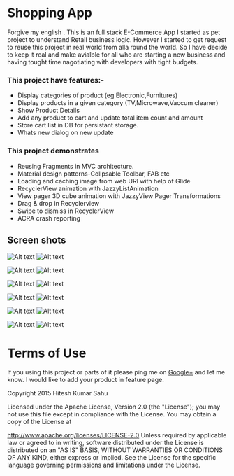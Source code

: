 # Shopping App 
Forgive my english . This is an full stack E-Commerce App I started as pet project to understand Retail business logic. However I started to get request to  reuse this project in real world from alla round the world. So I have decide to keep it real and make avialble for all who are starting a new business and having tought time nagotiating with developers with tight budgets. 

### This project have features:- 

- Display categories of product (eg Electronic,Furnitures)
- Display products in a given category (TV,Microwave,Vaccum cleaner)
- Show Product Details
- Add any product  to cart and update total item count and amount
- Store cart list in DB for persistant storage.
- Whats new dialog on new update
 
### This project demonstrates 

- Reusing Fragments in MVC architecture.
- Material design patterns-Collpsable Toolbar, FAB etc
- Loading and caching image from web URl with help of Glide
- RecyclerView animation with JazzyListAnimation
- View pager 3D cube animation with JazzyView Pager Transformations
- Drag & drop in Recyclerview 
- Swipe to dismiss in RecyclerView
- ACRA crash reporting

## Screen shots

![Alt text](https://github.com/hiteshsahu/ECommerce-App-Android-/blob/master/Art/nav_drawer.png "Nav")
  ![Alt text](https://github.com/hiteshsahu/ECommerce-App-Android-/blob/master/Art/persistance_storage_onrelaunch.png "Nav")

![Alt text](https://github.com/hiteshsahu/ECommerce-App-Android-/blob/master/Art/home_screen.png "Home")
  ![Alt text](https://github.com/hiteshsahu/ECommerce-App-Android-/blob/master/Art/product_category.png "Products")

![Alt text](https://github.com/hiteshsahu/ECommerce-App-Android-/blob/master/Art/collapsable_header_category.png "Products list")
  ![Alt text](https://github.com/hiteshsahu/ECommerce-App-Android-/blob/master/Art/product_detail_from_cart.png "Products detail")

![Alt text](https://github.com/hiteshsahu/ECommerce-App-Android-/blob/master/Art/checkout_screen_visble_amount.png "Checkout list")
 ![Alt text](https://github.com/hiteshsahu/ECommerce-App-Android-/blob/master/Art/empty_cart.png "Empty cart")

![Alt text](https://github.com/hiteshsahu/ECommerce-App-Android-/blob/master/Art/visivle_total_amount.png "Collapse cart")
  ![Alt text](https://github.com/hiteshsahu/ECommerce-App-Android-/blob/master/Art/visivle_total_amount_from_product_detail.png "Collapsable cart")
  
![Alt text](https://github.com/hiteshsahu/ECommerce-App-Android-/blob/master/Art/product_detail.png "Collapse cart")
  ![Alt text](https://github.com/hiteshsahu/ECommerce-App-Android-/blob/master/Art/product_detail_suggestions.png "Collapsable cart")
  
  
# Terms of Use

If you using this project or parts of it please ping me on [ Google+](https://plus.google.com/u/0/+HiteshSahu7) and let me know. I would like to add your  product in feature page.
  
  

Copyright 2015 Hitesh Kumar Sahu

Licensed under the Apache License, Version 2.0 (the "License"); you may not use this file except in compliance with the License. You may obtain a copy of the License at

http://www.apache.org/licenses/LICENSE-2.0
Unless required by applicable law or agreed to in writing, software distributed under the License is distributed on an "AS IS" BASIS, WITHOUT WARRANTIES OR CONDITIONS OF ANY KIND, either express or implied. See the License for the specific language governing permissions and limitations under the License.







